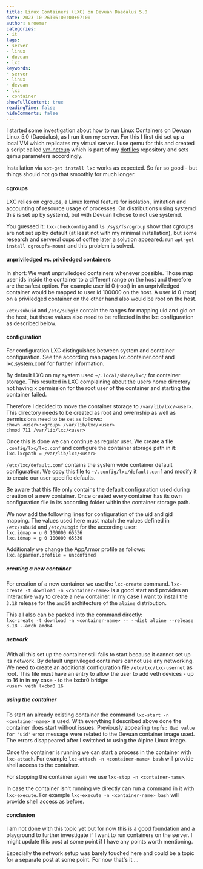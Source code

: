 ```yaml
---
title: Linux Containers (LXC) on Devuan Daedalus 5.0
date: 2023-10-26T06:00:00+07:00
author: sroemer
categories:
- it
tags:
- server
- linux
- devuan
- lxc
keywords:
- server
- linux
- devuan
- lxc
- container
showFullContent: true
readingTime: false
hideComments: false
---
```


I started some investigation about how to run Linux Containers on Devuan Linux 5.0
(Daedalus), as I run it on my server. For this I first did set up a local VM which
replicates my virtual server. I use qemu for this and created a script called
[vm&#x2011;netcup](https://github.com/sroemer/dotfiles/blob/main/.local/bin/vm-netcup)
which is part of my [dotfiles](https://github.com/sroemer/dotfiles/) repository and
sets qemu parameters accordingly.

Installation via `apt-get install lxc` works as expected. So far so good - but things
should not go that smoothly for much longer.

#### cgroups

LXC relies on cgroups, a Linux kernel feature for isolation, limitation and accounting of
resource usage of processes. On distributions using systemd this is set up by systemd, but
with Devuan I chose to not use systemd.

You guessed it: `lxc-checkconfig` and `ls /sys/fs/cgroup` show that cgroups are not set up
by default (at least not with my minimal installation), but some research and serveral cups
of coffee later a solution appeared: run `apt-get install cgroupfs-mount` and this problem
is solved.

#### unpriviledged vs. priviledged containers

In short: We want unpriviledged containers whenever possible. Those map user ids inside the
container to a different range on the host and therefore are the safest option. For example
user id 0 (root) in an unpriviledged container would be mapped to user id 100000 on the host.
A user id 0 (root) on a priviledged container on the other hand also would be root on the
host.

`/etc/subuid` and `/etc/subgid` contain the ranges for mapping uid and gid on the host,
but those values also need to be reflected in the lxc configuration as described below.

#### configuration

For configuration LXC distinguishes between system and container configuration. See the
according man pages lxc.container.conf and lxc.system.conf for further information.

By default LXC on my system used `~/.local/share/lxc/` for container storage. This resulted
in LXC complaining about the users home directory not having x permission for the root user
of the container and starting the container failed.

Therefore I decided to move the container storage to `/var/lib/lxc/<user>`. This
directory needs to be created as root and owernship as well as permissions need to be set
as follows:  
`chown <user>:<group> /var/lib/lxc/<user>`  
`chmod 711 /var/lib/lxc/<user>`

Once this is done we can continue as regular user. We create a file `.config/lxc/lxc.conf`
and configure the container storage path in it:  
`lxc.lxcpath = /var/lib/lxc/<user>`

`/etc/lxc/default.conf` contains the system wide container default configuration. We copy
this file to `~/.config/lxc/default.conf` and modify it to create our user specific defaults.

Be aware that this file only contains the default configuration used during creation of a
new container. Once created every container has its own configuration file in its according
folder within the container storage path.

We now add the following lines for configuration of the uid and gid mapping. The values used
here must match the values defined in `/etc/subuid` and `/etc/subgid` for the according user:   
`lxc.idmap = u 0 100000 65536`  
`lxc.idmap = g 0 100000 65536`

Additionaly we change the AppArmor profile as follows:  
`lxc.apparmor.profile = unconfined`

##### creating a new container

For creation of a new container we use the `lxc-create` command. `lxc-create -t download -n <container-name>`
is a good start and provides an interactive way to create a new container. In my case I want to
install the `3.18` release for the `amd64` architecture of the `alpine` distribution.

This all also can be packed into the command directly:  
`lxc-create -t download -n <container-name> -- --dist alpine --release 3.18 --arch amd64`

##### network

With all this set up the container still fails to start because it cannot set up its network.
By default unprivileged containers cannot use any networking. We need to create an additional
configuration file `/etc/lxc/lxc-usernet` as root. This file must have an entry to allow the
user to add veth devices - up to 16 in in my case - to the lxcbr0 bridge:  
`<user> veth lxcbr0 16`

##### using the container

To start an already existing container the command `lxc-start -n <container-name>` is used.
With everything I described above done the container does start without issues. Previously
appearing `tmpfs: Bad value for 'uid'` error message were related to the Devuan container
image used. The errors disappeared after I switched to using the Alpine Linux image.

Once the container is running we can start a process in the container with `lxc-attach`.
For example `lxc-attach -n <container-name> bash` will provide shell access to the container.

For stopping the container again we use `lxc-stop -n <container-name>`.

In case the container isn't running we directly can run a command in it with `lxc-execute`.
For example `lxc-execute -n <container-name> bash` will provide shell access as before.

#### conclusion

I am not done with this topic yet but for now this is a good foundation and a playground to
further investigate if I want to run containers on the server. I might update this post at
some point if I have any points worth mentioning.

Especially the network setup was barely touched here and could be a topic for a separate post
at some point. For now that's it ...
